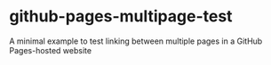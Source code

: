 # github-pages-multipage-test
A minimal example to test linking between multiple pages in a GitHub Pages-hosted website
